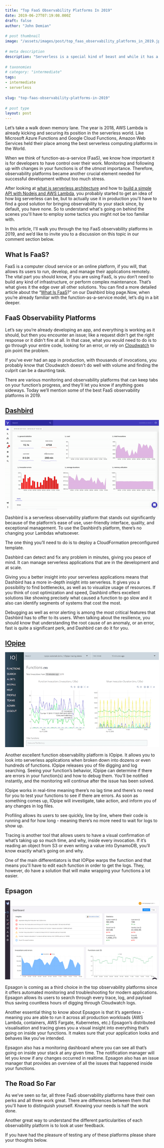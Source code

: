 ```yaml
---
title: "Top FaaS Observability Platforms In 2019"
date: 2019-06-27T07:19:08.000Z
draft: false
author: "John Demian"

# post thumbnail
image: "/assets/images/post/top_faas_observability_platforms_in_2019.jpg"

# meta description
description: "Serverless is a special kind of beast and while it has a lot of benefits, it does lack in the observability department."

# taxonomies
# category: "intermediate"
tags:
- intermediate
- serverless

slug: "top-faas-observability-platforms-in-2019"

# post type
layout: post
---
```


Let’s take a walk down memory lane. The year is 2018, AWS Lambda is already kicking and securing its position in the serverless world. Like Microsoft Azure Functions and Google Cloud Functions, Amazon Web Services held their place among the best serverless computing platforms in the World.

When we think of function-as-a-service (FaaS), we know how important it is for developers to have control over their work. Monitoring and following up with changes in your functions is of the utmost importance. Therefore, observability platforms became another crucial element needed for successful development without too much stress.

After looking at [what is serverless architecture](https://www.codetips.co.uk/serverless/what-is-serverless/) and how to [build a simple API with Nodejs and AWS Lambda](https://www.codetips.co.uk/serverless/creating-your-first-serverless-api/), you probably started to get an idea of how big serverless can be, but to actually use it in production you'll have to find a good solution for bringing observability to your stack since, by default, you have none. So to understand what's going on behind the scenes you'll have to employ some tactics you might not be too familiar with.

In this article, I'll walk you through the top FaaS observability platforms in 2019, and we’d like to invite you to a discussion on this topic in our comment section below.

## What Is FaaS?

FaaS is a computer cloud service or an online platform, if you will, that allows its users to run, develop, and manage their applications remotely. The vital part you should know, if you are using FaaS, is you don’t need to build any kind of infrastructure, or perform complex maintenance. That’s what gives it the edge over all other solutions. You can find a more detailed article about the “[What Is FaaS](https://dashbird.io/blog/what-is-faas-function-as-a-service/)?” on our Dashbird blog page.Now, when you’re already familiar with the function-as-a-service model, let’s dig in a bit deeper.

## FaaS Observability Platforms

Let’s say you’re already developing an app, and everything is working as it should, but then you encounter an issue; like a request didn't get the right response or it didn't fire at all. In that case, what you would need to do is to go through your entire code, looking for an error, or rely on [Cloudwatch](https://aws.amazon.com/cloudwatch/) to pin point the problem.

If you've ever had an app in production, with thousands of invocations, you probably know that Cloudwatch doesn't do well with volume and finding the culprit can be a daunting task.

There are various monitoring and observability platforms that can keep tabs on your function’s progress, and they’ll let you know if anything goes sideways. Today we’ll mention some of the best FaaS observability platforms in 2019.

## [Dashbird](www.dashbird.io)

![dashbird-dashboard-view](/assets/images/post/top_faas_observability_platforms_in_2019_dashbird.jpg)

Dashbird is a serverless observability platform that stands out significantly because of the platform’s ease of use, user-friendly interface, quality, and exceptional management. To use the Dashbird’s platform, there’s no changing your Lambdas whatsoever.

The one thing you’ll need to do is to deploy a CloudFormation preconfigured template.

Dashbird can detect and fix any problem in minutes, giving you peace of mind. It can manage serverless applications that are in the development and at scale.

Giving you a better insight into your serverless applications means that Dashbird has a more in-depth insight into serverless. It gives you a possibility to find bottlenecks, as well as to visualize usage of resources. If you think of cost optimization and speed, Dashbird offers excellent solutions like showing precisely what caused a function to go slow and it also can identify segments of systems that cost the most.

Debugging as well as error alerting is among the most critical features that Dashbird has to offer to its users. When talking about the resilience, you should know that understanding the root cause of an anomaly, or an error, fast is quite a significant perk, and Dashbird can do it for you.

## [IOpipe](www.iopipe.com)

![iopipe-dashboard-view](/assets/images/post/top_faas_observability_platforms_in_2019_iopipe.jpg)

Another excellent function observability platform is IOpipe. It allows you to look into serverless applications when broken down into dozens or even hundreds of functions. IOpipe releases you of file digging and log searching. Seeing your function’s behavior, IOpipe can determine if there are errors in your function(s) and how to debug them. You’ll be notified instantly, and the monitoring will continue after the issue has been solved.

IOpipe works in real-time meaning there’s no lag time and there’s no need for you to test your functions to see if there are errors. As soon as something comes up, IOpipe will investigate, take action, and inform you of any changes in log files.

Profiling allows its users to see quickly, line by line, where their code is running and for how long - meaning there’s no more need to wait for logs to show up.

Tracing is another tool that allows users to have a visual confirmation of what’s taking up so much time, and why, inside every invocation. If it’s reading an object from S3 or even writing a value into DynamoDB, you’ll know exactly what’s going on and why.

One of the main differentiators is that IOPipe warps the function and that means you'll have to edit each function in order to get the logs. They, however, do have a solution that will make wrapping your functions a lot easier.

## Epsagon

![epsagon-dashboard-view](/assets/images/post/top_faas_observability_platforms_in_2019_epsagon.jpg)

Epsagon is coming as a third choice in the top observability platforms since it offers automated monitoring and troubleshooting for modern applications. Epsagon allows its users to search through every trace, log, and payload thus saving countless hours of digging through Cloudwatch logs.

Another essential thing to know about Epsagon is that it’s agentless - meaning you are able to run it across all production workloads (AWS Lambda, containers, AWS Fargate, Kubernetes, etc.) Epsagon’s distributed visualisation and tracing gives you a visual insight into everything that’s going on inside your functions. It makes sure that your application looks and behaves like you’ve intended.

Epsagon also has a monitoring dashboard where you can see all that’s going on inside your stack at any given time. The notification manager will let you know if any changes occurred in realtime. Epsagon also has an issue manager that provides an overview of all the issues that happened inside your functions.

## The Road So Far

As we’ve seen so far, all three FaaS observability platforms have their own perks and all three work great. There are differences between them that you'll have to distinguish yourself. Knowing your needs is half the work done.

Another great way to understand the different particularities of each observability platform is to look at user feedback.

If you have had the pleasure of testing any of these platforms please share your thoughts below.

